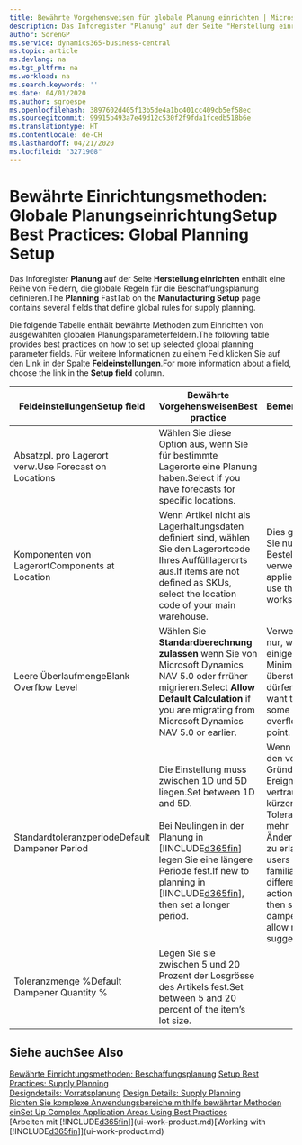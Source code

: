 ```yaml
---
title: Bewährte Vorgehensweisen für globale Planung einrichten | Microsoft Docs
description: Das Inforegister "Planung" auf der Seite "Herstellung einrichten" enthält eine Reihe von Feldern, die globale Regeln für die Beschaffungsplanung definieren.
author: SorenGP
ms.service: dynamics365-business-central
ms.topic: article
ms.devlang: na
ms.tgt_pltfrm: na
ms.workload: na
ms.search.keywords: ''
ms.date: 04/01/2020
ms.author: sgroespe
ms.openlocfilehash: 3897602d405f13b5de4a1bc401cc409cb5ef58ec
ms.sourcegitcommit: 99915b493a7e49d12c530f2f9fda1fcedb518b6e
ms.translationtype: HT
ms.contentlocale: de-CH
ms.lasthandoff: 04/21/2020
ms.locfileid: "3271908"
---
```

# <a name="setup-best-practices-global-planning-setup"></a><span data-ttu-id="571da-103">Bewährte Einrichtungsmethoden: Globale Planungseinrichtung</span><span class="sxs-lookup"><span data-stu-id="571da-103">Setup Best Practices: Global Planning Setup</span></span>
<span data-ttu-id="571da-104">Das Inforegister **Planung** auf der Seite **Herstellung einrichten** enthält eine Reihe von Feldern, die globale Regeln für die Beschaffungsplanung definieren.</span><span class="sxs-lookup"><span data-stu-id="571da-104">The **Planning** FastTab on the **Manufacturing Setup** page contains several fields that define global rules for supply planning.</span></span>  

 <span data-ttu-id="571da-105">Die folgende Tabelle enthält bewährte Methoden zum Einrichten von ausgewählten globalen Planungsparameterfeldern.</span><span class="sxs-lookup"><span data-stu-id="571da-105">The following table provides best practices on how to set up selected global planning parameter fields.</span></span> <span data-ttu-id="571da-106">Für weitere Informationen zu einem Feld klicken Sie auf den Link in der Spalte **Feldeinstellungen**.</span><span class="sxs-lookup"><span data-stu-id="571da-106">For more information about a field, choose the link in the **Setup field** column.</span></span>  

|<span data-ttu-id="571da-107">Feldeinstellungen</span><span class="sxs-lookup"><span data-stu-id="571da-107">Setup field</span></span>|<span data-ttu-id="571da-108">Bewährte Vorgehensweisen</span><span class="sxs-lookup"><span data-stu-id="571da-108">Best practice</span></span>|<span data-ttu-id="571da-109">Bemerkung</span><span class="sxs-lookup"><span data-stu-id="571da-109">Comment</span></span>|  
|-----------------|-------------------|-------------|  
|<span data-ttu-id="571da-110">Absatzpl. pro Lagerort verw.</span><span class="sxs-lookup"><span data-stu-id="571da-110">Use Forecast on Locations</span></span>|<span data-ttu-id="571da-111">Wählen Sie diese Option aus, wenn Sie für bestimmte Lagerorte eine Planung haben.</span><span class="sxs-lookup"><span data-stu-id="571da-111">Select if you have forecasts for specific locations.</span></span>||  
|<span data-ttu-id="571da-112">Komponenten von Lagerort</span><span class="sxs-lookup"><span data-stu-id="571da-112">Components at Location</span></span>|<span data-ttu-id="571da-113">Wenn Artikel nicht als Lagerhaltungsdaten definiert sind, wählen Sie den Lagerortcode Ihres Auffülllagerorts aus.</span><span class="sxs-lookup"><span data-stu-id="571da-113">If items are not defined as SKUs, select the location code of your main warehouse.</span></span>|<span data-ttu-id="571da-114">Dies gilt auch, wenn Sie nur den Bestellvorschlag verwenden.</span><span class="sxs-lookup"><span data-stu-id="571da-114">This also applies if you only use the requisition worksheet.</span></span>|  
|<span data-ttu-id="571da-115">Leere Überlaufmenge</span><span class="sxs-lookup"><span data-stu-id="571da-115">Blank Overflow Level</span></span>|<span data-ttu-id="571da-116">Wählen Sie **Standardberechnung zulassen** wenn Sie von Microsoft Dynamics NAV 5.0 oder frrüher migrieren.</span><span class="sxs-lookup"><span data-stu-id="571da-116">Select **Allow Default Calculation** if you are migrating from Microsoft Dynamics NAV 5.0 or earlier.</span></span>|<span data-ttu-id="571da-117">Verwenden Sie dies nur, wenn alle oder einige Artikel den Minimalbestand übersteigen dürfen.</span><span class="sxs-lookup"><span data-stu-id="571da-117">Use only if you want to allow all or some of your items to overflow the reorder point.</span></span>|  
|<span data-ttu-id="571da-118">Standardtoleranzperiode</span><span class="sxs-lookup"><span data-stu-id="571da-118">Default Dampener Period</span></span>|<span data-ttu-id="571da-119">Die Einstellung muss zwischen 1D und 5D liegen.</span><span class="sxs-lookup"><span data-stu-id="571da-119">Set between 1D and 5D.</span></span><br /><br /> <span data-ttu-id="571da-120">Bei Neulingen in der Planung in [!INCLUDE[d365fin](includes/d365fin_md.md)] legen Sie eine längere Periode fest.</span><span class="sxs-lookup"><span data-stu-id="571da-120">If new to planning in [!INCLUDE[d365fin](includes/d365fin_md.md)], then set a longer period.</span></span>|<span data-ttu-id="571da-121">Wenn Benutzer mit den verschiedenen Gründen für Ereignismeldungen vertraut sind, dann kürzen Sie die Toleranzperiode, um mehr Änderungsvorschläge zu erlauben.</span><span class="sxs-lookup"><span data-stu-id="571da-121">When users are more familiar with the different reasons for action messages, then shorten the dampener period to allow more change suggestions.</span></span>|  
|<span data-ttu-id="571da-122">Toleranzmenge %</span><span class="sxs-lookup"><span data-stu-id="571da-122">Default Dampener Quantity %</span></span>|<span data-ttu-id="571da-123">Legen Sie sie zwischen 5 und 20 Prozent der Losgrösse des Artikels fest.</span><span class="sxs-lookup"><span data-stu-id="571da-123">Set between 5 and 20 percent of the item’s lot size.</span></span>||  

## <a name="see-also"></a><span data-ttu-id="571da-124">Siehe auch</span><span class="sxs-lookup"><span data-stu-id="571da-124">See Also</span></span>  
 <span data-ttu-id="571da-125">[Bewährte Einrichtungsmethoden: Beschaffungsplanung](setup-best-practices-supply-planning.md) </span><span class="sxs-lookup"><span data-stu-id="571da-125">[Setup Best Practices: Supply Planning](setup-best-practices-supply-planning.md) </span></span>  
 <span data-ttu-id="571da-126">[Designdetails: Vorratsplanung](design-details-supply-planning.md) </span><span class="sxs-lookup"><span data-stu-id="571da-126">[Design Details: Supply Planning](design-details-supply-planning.md) </span></span>  
 [<span data-ttu-id="571da-127">Richten Sie komplexe Anwendungsbereiche mithilfe bewährter Methoden ein</span><span class="sxs-lookup"><span data-stu-id="571da-127">Set Up Complex Application Areas Using Best Practices</span></span>](set-up-complex-application-areas-using-best-practices.md)  
 <span data-ttu-id="571da-128">[Arbeiten mit [!INCLUDE[d365fin](includes/d365fin_md.md)]](ui-work-product.md)</span><span class="sxs-lookup"><span data-stu-id="571da-128">[Working with [!INCLUDE[d365fin](includes/d365fin_md.md)]](ui-work-product.md)</span></span>
